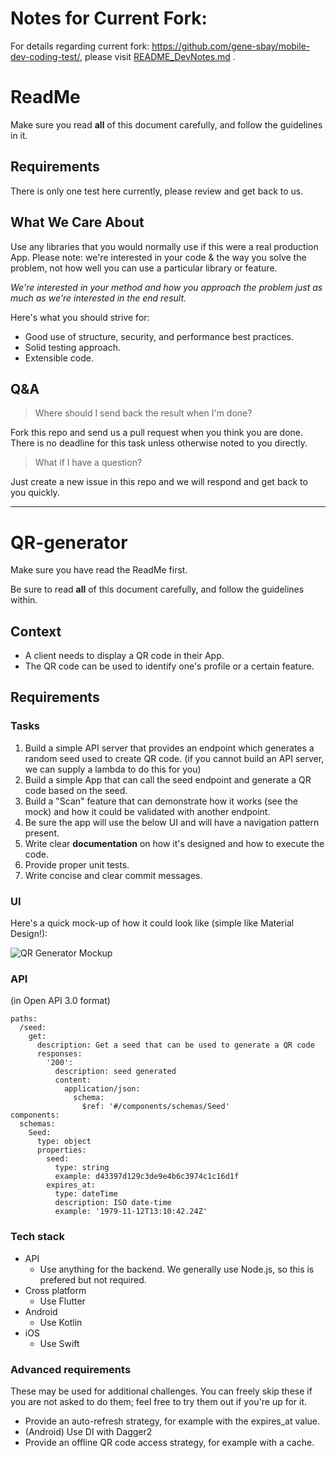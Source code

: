 # Notes for Current Fork: 


For details regarding current fork: https://github.com/gene-sbay/mobile-dev-coding-test/, 
please visit [README_DevNotes.md](https://github.com/gene-sbay/mobile-dev-coding-test/blob/develop/README_DevNotes.md) .
 
# ReadMe 

Make sure you read **all** of this document carefully, and follow the guidelines in it.

## Requirements

There is only one test here currently, please review and get back to us.

## What We Care About

Use any libraries that you would normally use if this were a real production App. Please note: we're interested in your code & the way you solve the problem, not how well you can use a particular library or feature.

*We're interested in your method and how you approach the problem just as much as we're interested in the end result.*

Here's what you should strive for:

- Good use of structure, security, and performance best practices.
- Solid testing approach.
- Extensible code.


## Q&A
> Where should I send back the result when I'm done?

Fork this repo and send us a pull request when you think you are done. There is no deadline for this task unless otherwise noted to you directly.

> What if I have a question?

Just create a new issue in this repo and we will respond and get back to you quickly.

***

# QR-generator

Make sure you have read the ReadMe first.

Be sure to read **all** of this document carefully, and follow the guidelines within.

## Context

- A client needs to display a QR code in their App.
- The QR code can be used to identify one's profile or a certain feature.


## Requirements

### Tasks
1. Build a simple API server that provides an endpoint which generates a random seed used to create QR code. (if you cannot build an API server, we can supply a lambda to do this for you)
2. Build a simple App that can call the seed endpoint and generate a QR code based on the seed.
3. Build a "Scan" feature that can demonstrate how it works (see the mock) and how it could be validated with another endpoint.
4. Be sure the app will use the below UI and will have a navigation pattern present.
5. Write clear **documentation** on how it's designed and how to execute the code.
6. Provide proper unit tests.
7. Write concise and clear commit messages.

### UI

Here's a quick mock-up of how it could look like (simple like Material Design!):

![QR Generator Mockup](./QR-generator_mockUp.png)

### API

(in Open API 3.0 format)

    paths:
      /seed:
        get:
          description: Get a seed that can be used to generate a QR code
          responses:
            '200':
              description: seed generated
              content:
                application/json:
                  schema:
                    $ref: '#/components/schemas/Seed'
    components:
      schemas:
        Seed:
          type: object
          properties:
            seed:
              type: string
              example: d43397d129c3de9e4b6c3974c1c16d1f
            expires_at:
              type: dateTime
              description: ISO date-time
              example: '1979-11-12T13:10:42.24Z'


### Tech stack

- API
    - Use anything for the backend. We generally use Node.js, so this is prefered but not required.
- Cross platform
    - Use Flutter
- Android
    - Use Kotlin
- iOS
    - Use Swift


### Advanced requirements
These may be used for additional challenges. You can freely skip these if you are not asked to do them; feel free to try them out if you're up for it.

- Provide an auto-refresh strategy, for example with the expires_at value.
- (Android) Use DI with Dagger2
- Provide an offline QR code access strategy, for example with a cache.
